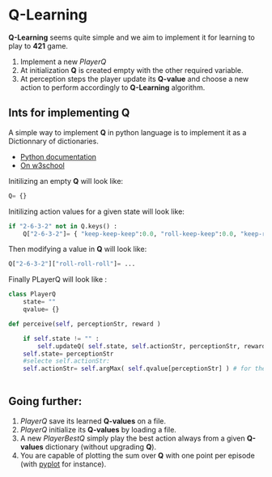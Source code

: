 # Q-Learning

**Q-Learning** seems quite simple and we aim to implement it for learning to play to **421** game.

1. Implement a new *PlayerQ*
2. At initialization **Q** is created empty with the other required variable.
3. At perception steps the player update its **Q-value** and choose a new action to perform accordingly to **Q-Learning** algorithm.

## Ints for implementing Q

A simple way to implement **Q** in python language is to implement it as a Dictionnary of dictionaries.

- [Python documentation](https://docs.python.org/3.8/tutorial/datastructures.html#dictionaries)
- [On w3school](https://www.w3schools.com/python/python_dictionaries.asp)

Initilizing an empty **Q** will look like:

```python
Q= {}
```

Initilizing action values for a given state will look like:

```python
if "2-6-3-2" not in Q.keys() :
    Q["2-6-3-2"]= { "keep-keep-keep":0.0, "roll-keep-keep":0.0, "keep-roll-keep":0.0, "roll-roll-keep":0.0, "keep-keep-roll":0.0, "roll-keep-roll":0.0, "keep-roll-roll":0.0, "roll-roll-roll":0.0 }
```

Then modifying a value in **Q** will look like:

```python
Q["2-6-3-2"]["roll-roll-roll"]= ...
```

Finally PLayerQ will look like :

```python
class PlayerQ
	state= ""
	qvalue= {}

def perceive(self, perceptionStr, reward )

	if self.state != "" : 
    	self.updateQ( self.state, self.actionStr, perceptionStr, reward)
    self.state= perceptionStr
    #selecte self.actionStr:
    self.actionStr= self.argMax( self.qvalue[perceptionStr] ) # for the best known action
    
```


## Going further:

1. *PlayerQ* save its learned **Q-values** on a file.
2. *PlayerQ* initialize its **Q-values** by loading a file.
3. A new *PlayerBestQ* simply play the best action always from a given **Q-values** dictionary (without upgrading **Q**).
4. You are capable of plotting the sum over **Q** with one point per episode (with [pyplot](https://matplotlib.org/stable/tutorials/introductory/pyplot.html) for instance).

